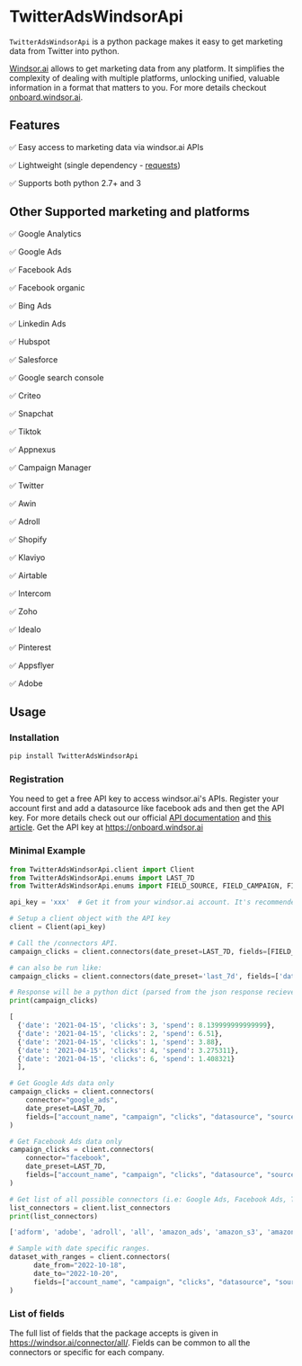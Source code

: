 # TwitterAdsWindsorApi

`TwitterAdsWindsorApi` is a python package makes it easy to get marketing data from Twitter into python.

[Windsor.ai](https://windsor.ai/) allows to get marketing data from any platform. It simplifies the complexity of dealing with multiple platforms, unlocking unified, valuable information in a format that matters to you. For more details checkout [onboard.windsor.ai](https://onboard.windsor.ai/).

## Features

✅ Easy access to marketing data via windsor.ai APIs

✅ Lightweight (single dependency - [requests](https://pypi.org/project/requests/))

✅ Supports both python 2.7+ and 3

## Other Supported marketing and platforms

✅ Google Analytics

✅ Google Ads

✅ Facebook Ads

✅ Facebook organic

✅ Bing Ads

✅ Linkedin Ads

✅ Hubspot

✅ Salesforce

✅ Google search console

✅ Criteo

✅ Snapchat

✅ Tiktok

✅ Appnexus

✅ Campaign Manager

✅ Twitter

✅ Awin

✅ Adroll

✅ Shopify

✅ Klaviyo

✅ Airtable

✅ Intercom

✅ Zoho

✅ Idealo

✅ Pinterest

✅ Appsflyer

✅ Adobe





## Usage

### Installation

```sh
pip install TwitterAdsWindsorApi
```

### Registration

You need to get a free API key to access windsor.ai's APIs. Register your account first and add a datasource like facebook ads and then get the API key. For more details check out our official [API documentation](https://windsor.ai/api-documentation/) and [this article](https://windsor.ai/api-fields/). Get the API key at https://onboard.windsor.ai 

### Minimal Example

```python
from TwitterAdsWindsorApi.client import Client
from TwitterAdsWindsorApi.enums import LAST_7D
from TwitterAdsWindsorApi.enums import FIELD_SOURCE, FIELD_CAMPAIGN, FIELD_CLICKS

api_key = 'xxx'  # Get it from your windsor.ai account. It's recommended to store and get this securely, for example an env variable.

# Setup a client object with the API key
client = Client(api_key)

# Call the /connectors API.
campaign_clicks = client.connectors(date_preset=LAST_7D, fields=[FIELD_SOURCE, FIELD_CAMPAIGN, FIELD_CLICKS])

# can also be run like:
campaign_clicks = client.connectors(date_preset='last_7d', fields=['date','clicks','spend'])

# Response will be a python dict (parsed from the json response recieved).
print(campaign_clicks)

[
  {'date': '2021-04-15', 'clicks': 3, 'spend': 8.139999999999999},
  {'date': '2021-04-15', 'clicks': 2, 'spend': 6.51},
  {'date': '2021-04-15', 'clicks': 1, 'spend': 3.88},
  {'date': '2021-04-15', 'clicks': 4, 'spend': 3.275311},
  {'date': '2021-04-15', 'clicks': 6, 'spend': 1.408321}
  ],

# Get Google Ads data only
campaign_clicks = client.connectors(
    connector="google_ads",
    date_preset=LAST_7D,
    fields=["account_name", "campaign", "clicks", "datasource", "source", "spend"]
)

# Get Facebook Ads data only
campaign_clicks = client.connectors(
    connector="facebook",
    date_preset=LAST_7D,
    fields=["account_name", "campaign", "clicks", "datasource", "source", "spend"]
)

# Get list of all possible connectors (i.e: Google Ads, Facebook Ads, Twitter, Tik Tok etc.)
list_connectors = client.list_connectors
print(list_connectors)

['adform', 'adobe', 'adroll', 'all', 'amazon_ads', 'amazon_s3', 'amazon_sp', 'apple_search_ads', 'appnexus', 'appsflyer', 'awin', 'bing', 'cm360', 'criteo' 'currency_conversion', 'daisycon', 'dv360', 'facebook', 'facebook_leads', 'facebook_organic', 'gmailcsv', 'google_ad_manager', 'google_ads', 'google_pagespeed', 'googleanalytics', 'googleanalytics4', 'googlesheets', 'hubspot', 'idealo', 'instagram', 'klaviyo', 'linkedin', 'linkedin_organic', 'mailchimp', 'outbrain', 'pinterest', 'quora', 'reddit', 'rtbhouse', 'salesforce', 'searchconsole', 'sftp', 'shopify', 'snapchat', 'stripe', 'taboola', 'tiktok', 'twitter', 'twitter_organic', 'vertaa', 'zoho']

# Sample with date specific ranges.
dataset_with_ranges = client.connectors(
      date_from="2022-10-18",
      date_to="2022-10-20",
      fields=["account_name", "campaign", "clicks", "datasource", "source", "spend", "date"]
)
```

### List of fields
The full list of fields that the package accepts is given in https://windsor.ai/connector/all/. Fields can be common to all the connectors or specific for each company.


